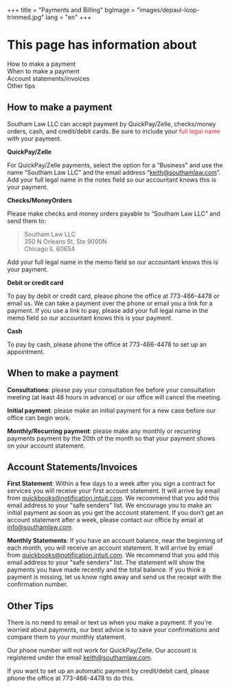 +++
title = "Payments and Billing"
bgImage = "images/depaul-loop-trimmed.jpg"
lang = "en"
+++

# This page has information about

How to make a payment<br>
When to make a payment<br>
Account statements/invoices<br>
Other tips

## How to make a payment

Southam Law LLC can accept payment by QuickPay/Zelle, checks/money orders, cash, and credit/debit cards. Be sure to include your <font color="#E52426"> full legal name </font> with your payment.


<b>QuickPay/Zelle</b>

For QuickPay/Zelle payments, select the option for a “Business” and use the name “Southam Law LLC” and the email address “keith@southamlaw.com”. Add your full legal name in the notes field so our accountant knows this is your payment.

<b>Checks/MoneyOrders</b>

Please make checks and money orders payable to “Southam Law LLC” and send them to:
 > Southam Law LLC   
 > 350 N Orleans St, Ste 9000N  
 > Chicago IL 60654  

Add your full legal name in the memo field so our accountant knows this is your payment.

<b>Debit or credit card</b>

To pay by debit or credit card, please phone the office at 773-466-4478 or email us. We can take a payment over the phone or email you a link for a payment. If you use a link to pay, please add your full legal name in the memo field so our accountant knows this is your payment.

<b>Cash</b>

To pay by cash, please phone the office at 773-466-4478 to set up an appointment.

## When to make a payment

<b>Consultations</b>: please pay your consultation fee before your consultation meeting (at least 48 hours in advance) or our office will cancel the meeting.

<b>Initial payment</b>: please make an initial payment for a new case before our office can begin work.

<b>Monthly/Recurring payment</b>: please make any monthly or recurring payments payment by the 20th of the month so that your payment shows on your account statement.

## Account Statements/Invoices

<b>First Statement</b>: Within a few days to a week after you sign a contract for services you will receive your first account statement. It will arrive by email from quickbooks@notification.intuit.com. We recommend that you add this email address to your "safe senders" list. We encourage you to make an initial payment as soon as you get the account statement. If you don’t get an account statement after a week, please contact our office by email at info@southamlaw.com.

<b>Monthly Statements</b>: If you have an account balance, near the beginning of each month, you will receive an account statement. It will arrive by email from quickbooks@notification.intuit.com. We recommend that you add this email address to your "safe senders" list. The statement will show the payments you have made recently and the total balance. If you think a payment is missing, let us know right away and send us the receipt with the confirmation number.

## Other Tips

There is no need to email or text us when you make a payment. If you're worried about payments, our best advice is to save your confirmations and compare them to your monthly statement.

Our phone number will not work for QuickPay/Zelle. Our account is registered under the email keith@southamlaw.com.

If you want to set up an automatic payment by credit/debit card, please phone the office at 773-466-4478 to do this.
